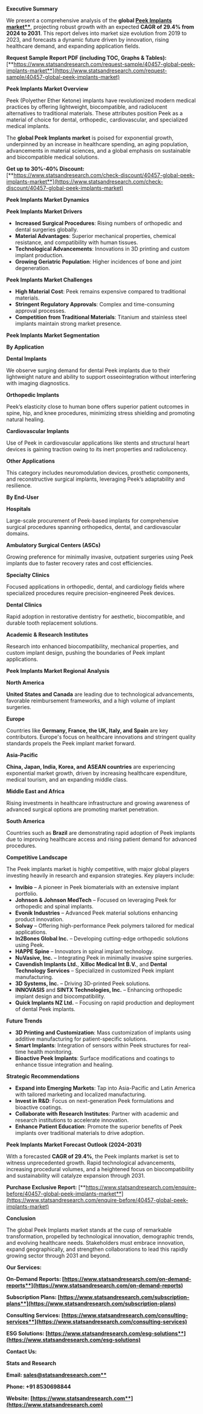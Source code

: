 ﻿**Executive Summary**

We present a comprehensive analysis of the **global [Peek Implants market**](https://www.statsandresearch.com/report/40457-global-peek-implants-market)**, projecting robust growth with an expected **CAGR of 29.4% from 2024 to 2031**. This report delves into market size evolution from 2019 to 2023, and forecasts a dynamic future driven by innovation, rising healthcare demand, and expanding application fields.

**Request Sample Report PDF (including TOC, Graphs & Tables):** [**https://www.statsandresearch.com/request-sample/40457-global-peek-implants-market**](https://www.statsandresearch.com/request-sample/40457-global-peek-implants-market)

**Peek Implants Market Overview**

Peek (Polyether Ether Ketone) implants have revolutionized modern medical practices by offering lightweight, biocompatible, and radiolucent alternatives to traditional materials. These attributes position Peek as a material of choice for dental, orthopedic, cardiovascular, and specialized medical implants.

The **global Peek Implants market** is poised for exponential growth, underpinned by an increase in healthcare spending, an aging population, advancements in material sciences, and a global emphasis on sustainable and biocompatible medical solutions.

**Get up to 30%-40% Discount:** [**https://www.statsandresearch.com/check-discount/40457-global-peek-implants-market**](https://www.statsandresearch.com/check-discount/40457-global-peek-implants-market)

**Peek Implants Market Dynamics**

**Peek Implants Market Drivers**

- **Increased Surgical Procedures**: Rising numbers of orthopedic and dental surgeries globally.
- **Material Advantages**: Superior mechanical properties, chemical resistance, and compatibility with human tissues.
- **Technological Advancements**: Innovations in 3D printing and custom implant production.
- **Growing Geriatric Population**: Higher incidences of bone and joint degeneration.

**Peek Implants Market Challenges**

- **High Material Cost**: Peek remains expensive compared to traditional materials.
- **Stringent Regulatory Approvals**: Complex and time-consuming approval processes.
- **Competition from Traditional Materials**: Titanium and stainless steel implants maintain strong market presence.

**Peek Implants Market Segmentation**

**By Application**

**Dental Implants**

We observe surging demand for dental Peek implants due to their lightweight nature and ability to support osseointegration without interfering with imaging diagnostics.

**Orthopedic Implants**

Peek’s elasticity close to human bone offers superior patient outcomes in spine, hip, and knee procedures, minimizing stress shielding and promoting natural healing.

**Cardiovascular Implants**

Use of Peek in cardiovascular applications like stents and structural heart devices is gaining traction owing to its inert properties and radiolucency.

**Other Applications**

This category includes neuromodulation devices, prosthetic components, and reconstructive surgical implants, leveraging Peek’s adaptability and resilience.

**By End-User**

**Hospitals**

Large-scale procurement of Peek-based implants for comprehensive surgical procedures spanning orthopedics, dental, and cardiovascular domains.

**Ambulatory Surgical Centers (ASCs)**

Growing preference for minimally invasive, outpatient surgeries using Peek implants due to faster recovery rates and cost efficiencies.

**Specialty Clinics**

Focused applications in orthopedic, dental, and cardiology fields where specialized procedures require precision-engineered Peek devices.

**Dental Clinics**

Rapid adoption in restorative dentistry for aesthetic, biocompatible, and durable tooth replacement solutions.

**Academic & Research Institutes**

Research into enhanced biocompatibility, mechanical properties, and custom implant design, pushing the boundaries of Peek implant applications.

**Peek Implants Market Regional Analysis**

**North America**

**United States and Canada** are leading due to technological advancements, favorable reimbursement frameworks, and a high volume of implant surgeries.

**Europe**

Countries like **Germany, France, the UK, Italy, and Spain** are key contributors. Europe's focus on healthcare innovations and stringent quality standards propels the Peek implant market forward.

**Asia-Pacific**

**China, Japan, India, Korea, and ASEAN countries** are experiencing exponential market growth, driven by increasing healthcare expenditure, medical tourism, and an expanding middle class.

**Middle East and Africa**

Rising investments in healthcare infrastructure and growing awareness of advanced surgical options are promoting market penetration.

**South America**

Countries such as **Brazil** are demonstrating rapid adoption of Peek implants due to improving healthcare access and rising patient demand for advanced procedures.

**Competitive Landscape**

The Peek implants market is highly competitive, with major global players investing heavily in research and expansion strategies. Key players include:

- **Invibio** – A pioneer in Peek biomaterials with an extensive implant portfolio.
- **Johnson & Johnson MedTech** – Focused on leveraging Peek for orthopedic and spinal implants.
- **Evonik Industries** – Advanced Peek material solutions enhancing product innovation.
- **Solvay** – Offering high-performance Peek polymers tailored for medical applications.
- **In2Bones Global Inc.** – Developing cutting-edge orthopedic solutions using Peek.
- **HAPPE Spine** – Innovators in spinal implant technology.
- **NuVasive, Inc.** – Integrating Peek in minimally invasive spine surgeries.
- **Cavendish Implants Ltd.**, **Xilloc Medical Int B.V.**, and **Dental Technology Services** – Specialized in customized Peek implant manufacturing.
- **3D Systems, Inc.** – Driving 3D-printed Peek solutions.
- **INNOVASIS** and **SINTX Technologies, Inc.** – Enhancing orthopedic implant design and biocompatibility.
- **Quick Implants NZ Ltd.** – Focusing on rapid production and deployment of dental Peek implants.

**Future Trends**

- **3D Printing and Customization**: Mass customization of implants using additive manufacturing for patient-specific solutions.
- **Smart Implants**: Integration of sensors within Peek structures for real-time health monitoring.
- **Bioactive Peek Implants**: Surface modifications and coatings to enhance tissue integration and healing.

**Strategic Recommendations**

- **Expand into Emerging Markets**: Tap into Asia-Pacific and Latin America with tailored marketing and localized manufacturing.
- **Invest in R&D**: Focus on next-generation Peek formulations and bioactive coatings.
- **Collaborate with Research Institutes**: Partner with academic and research institutions to accelerate innovation.
- **Enhance Patient Education**: Promote the superior benefits of Peek implants over traditional materials to drive adoption.

**Peek Implants Market Forecast Outlook (2024–2031)**

With a forecasted **CAGR of 29.4%**, the Peek implants market is set to witness unprecedented growth. Rapid technological advancements, increasing procedural volumes, and a heightened focus on biocompatibility and sustainability will catalyze expansion through 2031.

**Purchase Exclusive Report:** [**https://www.statsandresearch.com/enquire-before/40457-global-peek-implants-market**](https://www.statsandresearch.com/enquire-before/40457-global-peek-implants-market)

**Conclusion**

The global Peek Implants market stands at the cusp of remarkable transformation, propelled by technological innovation, demographic trends, and evolving healthcare needs. Stakeholders must embrace innovation, expand geographically, and strengthen collaborations to lead this rapidly growing sector through 2031 and beyond.

**Our Services:**

**On-Demand Reports: [https://www.statsandresearch.com/on-demand-reports**](https://www.statsandresearch.com/on-demand-reports)**

**Subscription Plans: [https://www.statsandresearch.com/subscription-plans**](https://www.statsandresearch.com/subscription-plans)**

**Consulting Services: [https://www.statsandresearch.com/consulting-services**](https://www.statsandresearch.com/consulting-services)**

**ESG Solutions: [https://www.statsandresearch.com/esg-solutions**](https://www.statsandresearch.com/esg-solutions)**

**Contact Us:**

**Stats and Research**

**Email: [sales@statsandresearch.com**](mailto:sales@statsandresearch.com)**

**Phone: +91 8530698844**

**Website: [https://www.statsandresearch.com**](https://www.statsandresearch.com)**
